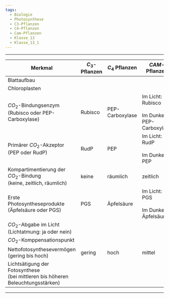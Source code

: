 ```yaml
---
tags:
  - Biologie
  - Photosynthese
  - C3-Pflanzen
  - C4-Pflanzen
  - Cam-Pflanzen
  - Klasse_13
  - Klasse_13_1
---
```


---

| Merkmal                                                                           | $C_3$-Pflanzen | $C_4$ Pflanzen  | $CAM$-Pflanzen                                       |
| --------------------------------------------------------------------------------- | -------------- | --------------- | ---------------------------------------------------- |
| Blattaufbau                                                                       |                |                 |                                                      |
| Chloroplasten                                                                     |                |                 |                                                      |
| $CO_2$-Bindungsenzym<br>(Rubisco oder PEP-Carboxylase)                            | Rubisco        | PEP-Carboxylase | Im Licht: Rubisco<br><br>Im Dunkeln: PEP-Carboxylase |
| Primärer $CO_2$-Akzeptor<br>(PEP oder RudP)                                       | RudP           | PEP             | Im Licht: RudP<br><br>Im Dunkeln: PEP                |
| Kompartimentierung der $CO_2$-Bindung<br>(keine, zeitlich, räumlich)              | keine          | räumlich        | zeitlich                                             |
| Erste Photosyntheseprodukte<br>(Äpfelsäure oder PGS)                              | PGS            | Äpfelsäure      | Im Licht: PGS<br><br>Im Dunkeln: Äpfelsäure          |
| $CO_2$-Abgabe im Licht<br>(Lichtatmung: ja oder nein)                             |                |                 |                                                      |
| $CO_2$-Komppensationspunkt                                                        |                |                 |                                                      |
| Nettofotosynthesevermögen<br>(gering bis hoch)                                    | gering         | hoch            | mittel                                               |
| Lichtsätigung der Fotosynthese<br>(bei mittleren bis höheren Beleuchtungsstärken) |                |                 |                                                      |

---
